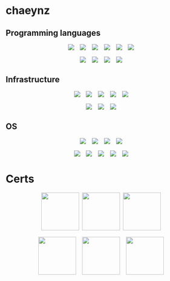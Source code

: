 # chaeynz

## Programming languages

<p align="center">
  <img src="https://img.shields.io/badge/Python-darkblue?logo=python&logoColor=yellow">&nbsp;&nbsp;&nbsp;
  <img src="https://img.shields.io/badge/C++-blue?logo=c%2B%2B">&nbsp;&nbsp;&nbsp;
  <img src="https://img.shields.io/badge/Powershell-black?logo=powershell&logoColor=blue">&nbsp;&nbsp;&nbsp;
  <img src="https://img.shields.io/badge/Rust-orange?logo=rust">&nbsp;&nbsp;&nbsp;
  <img src="https://img.shields.io/badge/X86 Assembly-black">&nbsp;&nbsp;&nbsp;
  <img src="https://img.shields.io/badge/Bash-black?logo=gnubash&logoColor=white">
</p>

<p align="center">
  <img src="https://img.shields.io/badge/HTML-black?logo=HTML5&logoColor=red">&nbsp;&nbsp;&nbsp;
  <img src="https://img.shields.io/badge/CSS-black?logo=css3&logoColor=blue">&nbsp;&nbsp;&nbsp;
  <img src="https://img.shields.io/badge/JavaScript-yellow?logo=javascript">&nbsp;&nbsp;&nbsp;
  <img src="https://img.shields.io/badge/PHP-white?logo=php&logoColor=%237377AD">
</p>

## Infrastructure
<p align="center">
  <img src="https://img.shields.io/badge/EC2-white?logo=amazonec2&logoColor=orange">&nbsp;&nbsp;&nbsp;
  <img src="https://img.shields.io/badge/Route%2053-black?logo=amazonaws&logoColor=orange">&nbsp;&nbsp;&nbsp;
  <img src="https://img.shields.io/badge/Docker-white?logo=docker&logoColor=blue">&nbsp;&nbsp;&nbsp;
  <img src="https://img.shields.io/badge/Microsoft%20Endpoint%20Configuration%20Manager-black?logo=windows10&logoColor=blue">&nbsp;&nbsp;&nbsp;
  <img src="https://img.shields.io/badge/Active%20Directory-black?logo=windows10&logoColor=blue">
</p>
<p align="center">
  <img src="https://img.shields.io/badge/Hyper%20V-black?logo=windows&logoColor=blue">&nbsp;&nbsp;&nbsp;
  <img src="https://img.shields.io/badge/VMware%20Workstation-orange?logo=vmware&logoColor=blue">&nbsp;&nbsp;&nbsp;
  <img src="https://img.shields.io/badge/ESXi-orange?logo=vmware&logoColor=blue">
</p>

## OS
<p align="center">
  <img src="https://img.shields.io/badge/Debian-black?logo=debian&logoColor=red">&nbsp;&nbsp;&nbsp;
  <img src="https://img.shields.io/badge/Ubuntu-black?logo=ubuntu&logoColor=orange">&nbsp;&nbsp;&nbsp;
  <img src="https://img.shields.io/badge/Alpine-black?logo=alpinelinux&logoColor=blue">&nbsp;&nbsp;&nbsp;
  <img src="https://img.shields.io/badge/Kali-black?logo=kalilinux&logoColor=white">
</p>
<p align="center">
  <img src="https://img.shields.io/badge/Windows%207-gray?logo=windowsxp&logoColor=blue">&nbsp;&nbsp;&nbsp;
  <img src="https://img.shields.io/badge/Windows%208.1-gray?logo=windowsxp&logoColor=blue">&nbsp;&nbsp;&nbsp;
  <img src="https://img.shields.io/badge/Windows%2010-gray?logo=windows10&logoColor=blue">&nbsp;&nbsp;&nbsp;
  <img src="https://img.shields.io/badge/Windows%2011-white?logo=windows11&logoColor=blue">&nbsp;&nbsp;&nbsp;
  <img src="https://img.shields.io/badge/Windows%20Server%202022-black?logo=windows10&logoColor=blue">
</p>

# Certs
<p align="center">
  <img src="https://www.insoftservices.uk/wp-content/uploads/2022/01/NSE1-Certification.png" width="100" height="100">&nbsp;
  <img src="https://www.insoftservices.uk/wp-content/uploads/2022/01/NSE2-Certification.png" width="100" height="100">&nbsp;
  <img src="https://www.insoftservices.uk/wp-content/uploads/2022/01/NSE3-Certification.png" width="100" height="100">
</p>
<p align="center">
  <img src="https://fireshark.in/wp-content/uploads/2023/09/1627028105433.png" width="100" height="100">&nbsp;&nbsp;&nbsp;
  <img src="https://images.credly.com/images/69278d25-c54c-46a2-b1f6-836c6b2a260b/exam-md100-600x600.png" width="100" height="100">&nbsp;&nbsp;&nbsp;
  <img src="https://www.insoftservices.uk/wp-content/uploads/2022/01/NSE4-Certification.png" width="100" height="100">
</p>
